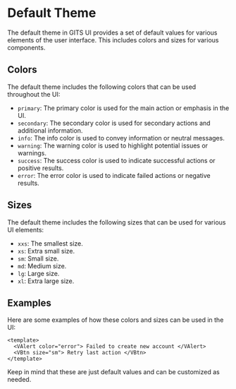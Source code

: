 # Default Theme

The default theme in GITS UI provides a set of default values for various elements of the user interface. This includes colors and sizes for various components.

## Colors

The default theme includes the following colors that can be used throughout the UI:

- `primary`: The primary color is used for the main action or emphasis in the UI.
- `secondary`: The secondary color is used for secondary actions and additional information.
- `info`: The info color is used to convey information or neutral messages.
- `warning`: The warning color is used to highlight potential issues or warnings.
- `success`: The success color is used to indicate successful actions or positive results.
- `error`: The error color is used to indicate failed actions or negative results.

## Sizes

The default theme includes the following sizes that can be used for various UI elements:

- `xxs`: The smallest size.
- `xs`: Extra small size.
- `sm`: Small size.
- `md`: Medium size.
- `lg`: Large size.
- `xl`: Extra large size.

## Examples

Here are some examples of how these colors and sizes can be used in the UI:

```vue
<template>
  <VAlert color="error"> Failed to create new account </VAlert>
  <VBtn size="sm"> Retry last action </VBtn>
</template>
```

Keep in mind that these are just default values and can be customized as needed.